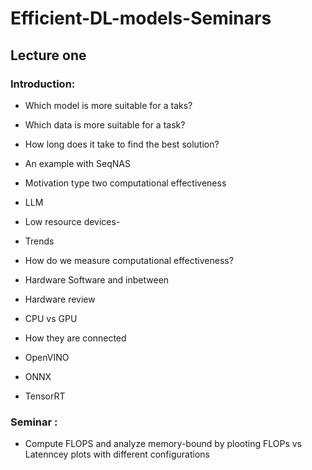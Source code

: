 # Efficient-DL-models-Seminars



## Lecture one
### Introduction:

- Which model is more suitable for a taks?
- Which data is more suitable for a task?
- How long does it take to find the best solution?
- An example with SeqNAS
-  Motivation type two computational effectiveness

- LLM
- Low resource devices-
- Trends

- How do we measure computational effectiveness?

- Hardware Software and inbetween 
- Hardware review
- CPU vs GPU 
- How they are connected
- OpenVINO
- ONNX
- TensorRT

### Seminar :
- Compute FLOPS and analyze memory-bound by plooting FLOPs vs Latenncey plots with different configurations